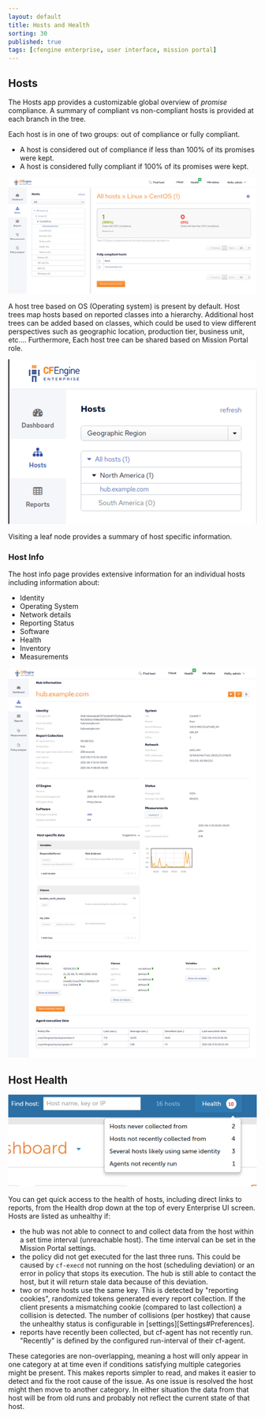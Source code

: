 ```yaml
---
layout: default
title: Hosts and Health
sorting: 30
published: true
tags: [cfengine enterprise, user interface, mission portal]
---
```


## Hosts ##

The Hosts app provides a customizable global overview of _promise_ compliance. A summary of compliant vs non-compliant hosts is provided at each branch in the tree.

Each host is in one of two groups: out of compliance or fully compliant.

* A host is considered out of compliance if less than 100% of its promises were kept.
* A host is considered fully compliant if 100% of its promises were kept.

![Hosts app overview](Hosts-app-overview.png)

A host tree based on OS (Operating system) is present by default. Host trees map hosts based on reported classes into a hierarchy. Additional host trees can be added based on classes, which could be used to view different perspectives such as geographic location, production tier, business unit, etc.... Furthermore, Each host tree can be shared based on Mission Portal role.

![Hosts app custom tree for geographic region](Hosts-app-custom-tree-geographic-region.png)

Visiting a leaf node provides a summary of host specific information.

### Host Info ###

The host info page provides extensive information for an individual hosts including information about:

* Identity
* Operating System
* Network details
* Reporting Status
* Software
* Health
* Inventory
* Measurements

![Host info page](Host-info-page.png)

## Host Health ##

![Hosts](Mission-portal-health-dignostics-header.png)

You can get quick access to the health of hosts, including direct links to reports, from the Health drop down at the top of every Enterprise UI screen. Hosts are listed as unhealthy if:

* the hub was not able to connect to and collect data from the host within a set time interval (unreachable host). The time interval can be set in the Mission Portal settings.
* the policy did not get executed for the last three runs. This could be caused by `cf-execd` not running on the host (scheduling deviation) or an error in policy that stops its execution. The hub is still able to contact the host, but it will return stale data because of this deviation.
* two or more hosts use the same key. This is detected by "reporting cookies", randomized tokens generated every report collection. If the client presents a mismatching cookie (compared to last collection) a collision is detected. The number of collisions (per hostkey) that cause the unhealthy status is configurable in [settings][Settings#Preferences].
* reports have recently been collected, but cf-agent has not recently run. "Recently" is defined by the configured run-interval of their cf-agent.

These categories are non-overlapping, meaning a host will only appear in one category at at time even if conditions satisfying multiple categories might be present. This makes reports simpler to read, and makes it easier to detect and fix the root cause of the issue. As one issue is resolved the host might then move to another category.
In either situation the data from that host will be from old runs and probably not reflect the current state of that host.

